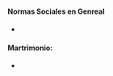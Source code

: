 #### Normas Sociales en Genreal
 - 
#### Martrimonio:
 - 
<!--stackedit_data:
eyJoaXN0b3J5IjpbMTQ2NTA4MTg0N119
-->